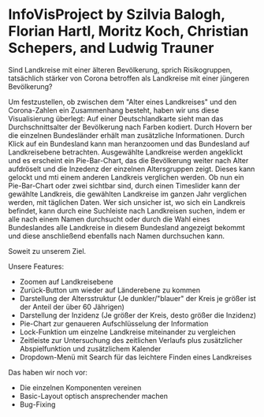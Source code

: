 # InfoVisProject by Szilvia Balogh, Florian Hartl, Moritz Koch, Christian Schepers, and Ludwig Trauner
Sind Landkreise mit einer älteren Bevölkerung, sprich Risikogruppen, tatsächlich stärker von Corona betroffen als Landkreise mit einer jüngeren Bevölkerung?

Um festzustellen, ob zwischen dem "Alter eines Landkreises" und den Corona-Zahlen ein Zusammenhang besteht, haben wir uns diese Visualisierung überlegt:
Auf einer Deutschlandkarte sieht man das Durchschnittsalter der Bevölkerung nach Farben kodiert. Durch Hovern ber die einzelnen Bundesländer erhält man zusätzliche Informationen. Durch Klick auf ein Bundesland kann man heranzoomen und das Bundesland auf Landkreisebene betrachten. 
Ausgewählte Landkreise werden angeklickt und es erscheint ein Pie-Bar-Chart, das die Bevölkerung weiter nach Alter aufdröselt und die Inzedenz der einzelnen Altersgruppen zeigt. 
Dieses kann gelockt und mti einem anderen Landkreis verglichen werden. 
Ob nun ein Pie-Bar-Chart oder zwei sichtbar sind, durch einen Timeslider kann der gewählte Landkreis, die gewählten Landkreise im ganzen Jahr verglichen werden, mit täglichen Daten. 
Wer sich unsicher ist, wo sich ein Landkreis befindet, kann durch eine Suchleiste nach Landkreisen suchen, indem er alle nach einem Namen durchsucht oder durch die Wahl eines Bundeslandes alle Landkreise in diesem Bundesland angezeigt bekommt und diese anschließend ebenfalls nach Namen durchsuchen kann.

Soweit zu unserem Ziel.

Unsere Features: 
- Zoomen auf Landkreisebene
- Zurück-Button um wieder auf Länderebene zu kommen
- Darstellung der Altersstruktur (Je dunkler/"blauer" der Kreis je größer ist der Anteil der über 60 Jährigen)
- Darstellung der Inzidenz (Je größer der Kreis, desto größer die Inzidenz)
- Pie-Chart zur genaueren Aufschlüsselung der Information
- Lock-Funktion um einzelne Landkreise miteinander zu vergleichen
- Zeitleiste zur Untersuchung des zeitlichen Verlaufs plus zusätzlicher Abspielfunktion und zusätzlichem Kalender
- Dropdown-Menü mit Search für das leichtere Finden eines Landkreises


Das haben wir noch vor:
- Die einzelnen Komponenten vereinen
- Basic-Layout optisch ansprechender machen
- Bug-Fixing
